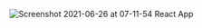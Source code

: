 ![Screenshot 2021-06-26 at 07-11-54 React App](https://user-images.githubusercontent.com/79373620/123480978-b93cd000-d620-11eb-8600-47fc9afec241.png)
